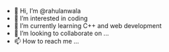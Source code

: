 - 👋 Hi, I’m @rahulanwala
- 👀 I’m interested in coding
- 🌱 I’m currently learning C++ and web development
- 💞️ I’m looking to collaborate on ...
- 📫 How to reach me ...

<!---
rahulanwal/rahulanwal is a ✨ special ✨ repository because its `README.md` (this file) appears on your GitHub profile.
You can click the Preview link to take a look at your changes.
--->
